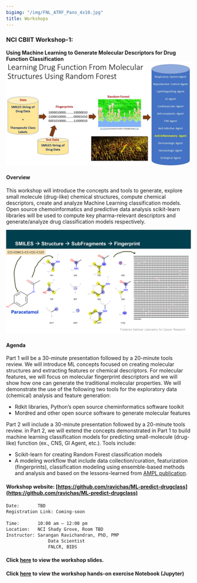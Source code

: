 ```yaml
---
bigimg: "/img/FNL_ATRF_Pano_4x10.jpg"
title: Workshops
---
```


### NCI CBIIT Workshop-1: 

**Using Machine Learning to Generate Molecular Descriptors for Drug Function Classification**
![Drug Function Classification](./../Img/MLDrugData.jpg)

#### Overview 
This workshop will introduce the concepts and tools to generate, explore small molecule (drug-like) 
chemical structures, compute chemical descriptors, create and analyze Machine Learning classification models. 
Open source chemoinformatics and predictive data analysis scikit-learn libraries will be used to 
compute key pharma-relevant descriptors and generate/analyze drug classification models respectively.

![MoltoFP](./../Img/Mol-FP.png)

#### Agenda
Part 1 will be a 30-minute presentation followed by a 20-minute tools review. We will introduce ML concepts 
focused on creating molecular structures and extracting features or chemical descriptors. For molecular features, 
we will focus on molecular fingerprint descriptors and we will show how one can generate the traditional 
molecular properties. We will demonstrate the use of the following two tools for the exploratory data 
(chemical) analysis and feature generation:


* Rdkit libraries, Python’s open source cheminformatics software toolkit 
* Mordred and other open source software to generate molecular features 

Part 2 will include a 30-minute presentation followed by a 20-minute tools review. 
in Part 2, we will extend the concepts demonstrated in Part 1 to build machine learning 
classification models for predicting small-molecule (drug-like) function (ex., CNS, GI Agent, etc.). 
Tools include:

* Scikit-learn for creating Random Forest classification models 
* A modeling workflow that include data collection/curation, featurization  
(fingerprints), classification modeling using ensemble-based methods and analysis and based 
on the lessons-learned from [AMPL publication](https://arxiv.org/abs/1911.05211).



#### Workshop website: [https://github.com/ravichas/ML-predict-drugclass](https://github.com/ravichas/ML-predict-drugclass)

```
Date: 		TBD
Registration Link: Coming-soon

Time:		10:00 am – 12:00 pm
Location:	NCI Shady Grove, Room TBD
Instructor:	Sarangan Ravichandran, PhD, PMP
                Data Scientist
                FNLCR, BIDS 
```

#### Click [here](./../Docs/DrugTypeClassModeling-slides.pdf) to view the workshop slides. 
#### Click [here](./../Docs/predict-drugclass-toolsreview.pdf) to view the workshop hands-on exercise Notebook (Jupyter)


